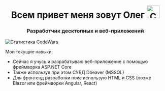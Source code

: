 <h1 align="center">Всем привет меня зовут Олег
<img src="https://raw.githubusercontent.com/Tarikul-Islam-Anik/Animated-Fluent-Emojis/master/Emojis/Smilies/Cat%20with%20Wry%20Smile.png" alt="Cat with Wry Smile" width="40" height="40" /></h1>
<h3 align="center">Разработчик десктопных и веб-приложений</h3>
<img src="https://www.codewars.com/users/BayHock/badges/small" alt="Статистика CodeWars" align="center"/>
<p>Мои текущие навыки:</p>
<ul>
  <li>Сейчас я учусь и разрабатываю веб-приложение с помощью фреймворка ASP.NET Core</li>
  <li>Также используя при этом СУБД Dbeaver (MSSQL)</li>
  <li>Для фронтенд разработки пока использую HTML и CSS (позже Blazor или фреймворки Angular, React)</li>
</ul>

